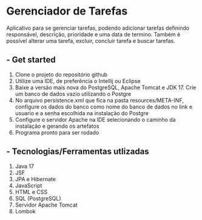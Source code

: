 # Gerenciador de Tarefas
Aplicativo para se gerenciar tarefas, podendo adicionar tarefas definindo responsável, descrição, prioridade e uma data de termino. Também é possível alterar uma tarefa, excluir, concluir tarefa e buscar tarefas.
## - Get started
1. Clone o projeto do repositório github
2. Utilize uma IDE, de preferência o Intellij ou Eclipse
3. Baixe a versão mais nova do PostgreSQL, Apache Tomcat e JDK 17. Crie um banco de dados vazio utilizando o Postgre
4. No arquivo persistence.xml que fica na pasta resources/META-INF, configure os dados do banco como nome do banco de dados no link e usuario e a senha escolhida na instalação do Postgre
5. Configure o servidor Apache na IDE selecionando o caminho da instalação e gerando os artefatos
6. Programa pronto para ser rodado

## - Tecnologias/Ferramentas utlizadas
1. Java 17
2. JSF
3. JPA e Hibernate
4. JavaScript
5. HTML e CSS
6. SQL (PostgreSQL)
7. Servidor Apache Tomcat
8. Lombok